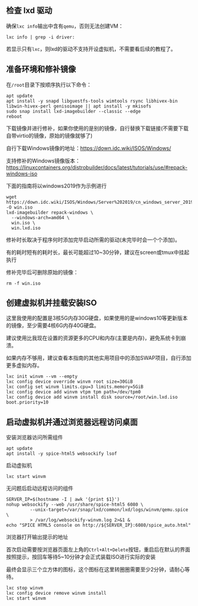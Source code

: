 
## 检查 lxd 驱动

确保```lxc info```输出中含有```qemu```，否则无法创建VM：

```shell
lxc info | grep -i driver:
```

若显示只有```lxc```，则lxd的驱动不支持开设虚拟机，不需要看后续的教程了。

## 准备环境和修补镜像

在```/root```目录下按顺序执行以下命令：

```shell
apt update
apt install -y snapd libguestfs-tools wimtools rsync libhivex-bin libwin-hivex-perl genisoimage || apt install -y mkisofs
sudo snap install lxd-imagebuilder --classic --edge
reboot
```

下载镜像并进行修补，如果你使用的是别的镜像，自行替换下载链接(不需要下载自带virtio的镜像，原始的镜像就够了)

自行下载Windows镜像的地址：https://down.idc.wiki/ISOS/Windows/

支持修补的Windows镜像版本：https://linuxcontainers.org/distrobuilder/docs/latest/tutorials/use/#repack-windows-iso

下面的指南将以windows2019作为示例进行

```shell
wget https://down.idc.wiki/ISOS/Windows/Server%202019/cn_windows_server_2019_updated_july_2020_x64_dvd_2c9b67da.iso -O win.iso
lxd-imagebuilder repack-windows \
  --windows-arch=amd64 \
  win.iso \
  win.lxd.iso
```

修补时长取决于程序何时添加完毕启动所需的驱动(未完毕时会一个个添加)。

有的耗时短有的耗时长，最长可能超过10~30分钟，建议在screen或tmux中挂起执行

修补完毕后可删除原始的镜像：

```shell
rm -f win.iso
```

## 创建虚拟机并挂载安装ISO

这里我使用的配置是3核5G内存30G硬盘，如果使用的是windows10等更新版本的镜像，至少需要4核6G内存40G硬盘。

建议使用比我现在设置的资源更多的CPU和内存(主要是内存)，避免系统卡到崩溃。

如果内存不够用，建议查看本指南的其他实用项目中的添加SWAP项目，自行添加更多虚拟内存。

```shell
lxc init winvm --vm --empty
lxc config device override winvm root size=30GiB
lxc config set winvm limits.cpu=3 limits.memory=5GiB
lxc config device add winvm vtpm tpm path=/dev/tpm0
lxc config device add winvm install disk source=/root/win.lxd.iso boot.priority=10
```

## 启动虚拟机并通过浏览器远程访问桌面

安装浏览器访问所需组件

```shell
apt update
apt install -y spice-html5 websockify lsof
```

启动虚拟机

```shell
lxc start winvm
```

无问题后启动远程访问的组件

```shell
SERVER_IP=$(hostname -I | awk '{print $1}')
nohup websockify --web /usr/share/spice-html5 6080 \
         --unix-target=/var/snap/lxd/common/lxd/logs/winvm/qemu.spice \
         > /var/log/websockify-winvm.log 2>&1 &
echo "SPICE HTML5 console on http://${SERVER_IP}:6080/spice_auto.html"
```

浏览器打开输出提示的地址

首次启动需要按浏览器页面左上角的```Ctrl+Alt+Delete```按钮，重启后在默认的界面按照提示，按回车等待5~10分钟才会正式装载ISO进行实际的安装

最终会显示三个立方体的图标，这个图标在这里转圈圈需要至少2分钟，请耐心等待。



```shell
lxc stop winvm
lxc config device remove winvm install
lxc start winvm
```
